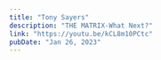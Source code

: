 ```yaml
---
title: "Tony Sayers"
description: "THE MATRIX-What Next?"
link: "https://youtu.be/kCL8m10PCtc"
pubDate: "Jan 26, 2023"
---
```

